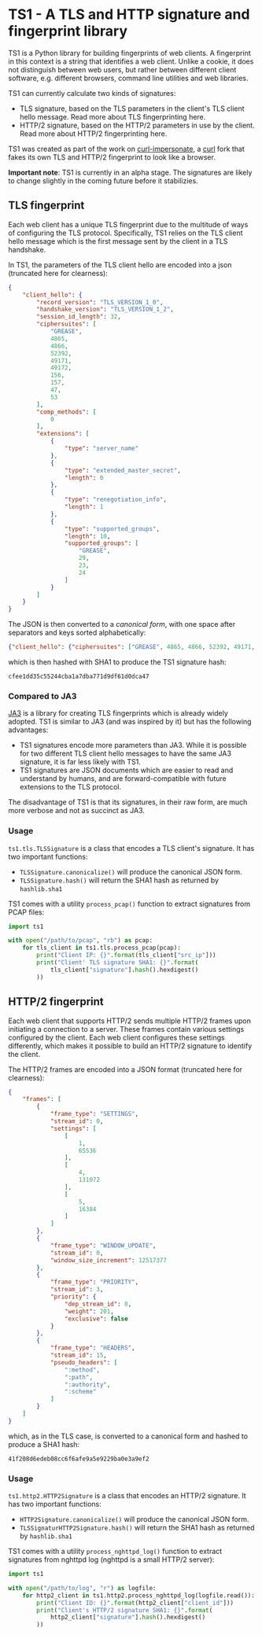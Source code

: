 # TS1 - A TLS and HTTP signature and fingerprint library

TS1 is a Python library for building fingerprints of web clients.
A fingerprint in this context is a string that identifies a web client.
Unlike a cookie, it does not distinguish between web users, but rather between different client software, e.g. different browsers, command line utilities and web libraries.

TS1 can currently calculate two kinds of signatures:
* TLS signature, based on the TLS parameters in the client's TLS client hello message. Read more about TLS fingerprinting here.
* HTTP/2 signature, based on the HTTP/2 parameters in use by the client. Read more about HTTP/2 fingerprinting here.

TS1 was created as part of the work on [curl-impersonate](https://github.com/lwthiker/curl-impersonate), a [curl](https://github.com/curl/curl) fork that fakes its own TLS and HTTP/2 fingerprint to look like a browser.

**Important note**: TS1 is currently in an alpha stage. The signatures are likely to change slightly in the coming future before it stabilizies.

## TLS fingerprint

Each web client has a unique TLS fingerprint due to the multitude of ways of configuring the TLS protocol.
Specifically, TS1 relies on the TLS client hello message which is the first message sent by the client in a TLS handshake.

In TS1, the parameters of the TLS client hello are encoded into a json (truncated here for clearness):
```json
{
    "client_hello": {
        "record_version": "TLS_VERSION_1_0",
        "handshake_version": "TLS_VERSION_1_2",
        "session_id_length": 32,
        "ciphersuites": [
            "GREASE",
            4865,
            4866,
            52392,
            49171,
            49172,
            156,
            157,
            47,
            53
        ],
        "comp_methods": [
            0
        ],
        "extensions": [
            {
                "type": "server_name"
            },
            {
                "type": "extended_master_secret",
                "length": 0
            },
            {
                "type": "renegotiation_info",
                "length": 1
            },
            {
                "type": "supported_groups",
                "length": 10,
                "supported_groups": [
                    "GREASE",
                    29,
                    23,
                    24
                ]
            }
        ]
    }
}
```

The JSON is then converted to a *canonical form*, with one space after separators and keys sorted alphabetically:
```json
{"client_hello": {"ciphersuites": ["GREASE", 4865, 4866, 52392, 49171, 49172, 156, 157, 47, 53], "comp_methods": [0], "extensions": [{"type": "server_name"}, {"length": 0, "type": "extended_master_secret"}, {"length": 1, "type": "renegotiation_info"}, {"length": 10, "supported_groups": ["GREASE", 29, 23, 24], "type": "supported_groups"}], "handshake_version": "TLS_VERSION_1_2", "record_version": "TLS_VERSION_1_0", "session_id_length": 32}}
```
which is then hashed with SHA1 to produce the TS1 signature hash:
```
cfee1dd35c55244cba1a7dba771d9df61d0dca47
```

### Compared to JA3

[JA3](https://github.com/salesforce/ja3) is a library for creating TLS fingerprints which is already widely adopted. TS1 is similar to JA3 (and was inspired by it) but has the following advantages:
* TS1 signatures encode more parameters than JA3. While it is possible for two different TLS client hello messages to have the same JA3 signature, it is far less likely with TS1.
* TS1 signatures are JSON documents which are easier to read and understand by humans, and are forward-compatible with future extensions to the TLS protocol.

The disadvantage of TS1 is that its signatures, in their raw form, are much more verbose and not as succinct as JA3.

### Usage
`ts1.tls.TLSSignature` is a class that encodes a TLS client's signature. It has two important functions:
* `TLSSignature.canonicalize()` will produce the canonical JSON form.
* `TLSSignature.hash()` will return the SHA1 hash as returned by `hashlib.sha1`

TS1 comes with a utility `process_pcap()` function to extract signatures from PCAP files:
```python
import ts1

with open("/path/to/pcap", "rb") as pcap:
    for tls_client in ts1.tls.process_pcap(pcap):
        print("Client IP: {}".format(tls_client["src_ip"]))
        print("Client' TLS signature SHA1: {}".format(
            tls_client["signature"].hash().hexdigest()
        ))
```

## HTTP/2 fingerprint
Each web client that supports HTTP/2 sends multiple HTTP/2 frames upon initiating a connection to a server.
These frames contain various settings configured by the client.
Each web client configures these settings differently, which makes it possible to build an HTTP/2 signature to identify the client.

The HTTP/2 frames are encoded into a JSON format (truncated here for clearness):
```json
{
    "frames": [
        {
            "frame_type": "SETTINGS",
            "stream_id": 0,
            "settings": [
                [
                    1,
                    65536
                ],
                [
                    4,
                    131072
                ],
                [
                    5,
                    16384
                ]
            ]
        },
        {
            "frame_type": "WINDOW_UPDATE",
            "stream_id": 0,
            "window_size_increment": 12517377
        },
        {
            "frame_type": "PRIORITY",
            "stream_id": 3,
            "priority": {
                "dep_stream_id": 0,
                "weight": 201,
                "exclusive": false
            }
        },
        {
            "frame_type": "HEADERS",
            "stream_id": 15,
            "pseudo_headers": [
                ":method",
                ":path",
                ":authority",
                ":scheme"
            ]
        }
    ]
}
```

which, as in the TLS case, is converted to a canonical form and hashed to produce a SHA1 hash:
```
41f208d6edeb08cc6f6afe9a5e9229ba0e3a9ef2
```

### Usage
`ts1.http2.HTTP2Signature` is a class that encodes an HTTP/2 signature. It has two important functions:
* `HTTP2Signature.canonicalize()` will produce the canonical JSON form.
* `TLSSignaturHTTP2Signature.hash()` will return the SHA1 hash as returned by `hashlib.sha1`

TS1 comes with a utility `process_nghttpd_log()` function to extract signatures from nghttpd log (nghttpd is a small HTTP/2 server):
```python
import ts1

with open("/path/to/log", "r") as logfile:
    for http2_client in ts1.http2.process_nghttpd_log(logfile.read()):
        print("Client ID: {}".format(http2_client["client_id"]))
        print("Client's HTTP/2 signature SHA1: {}".format(
            http2_client["signature"].hash().hexdigest()
        ))
```
